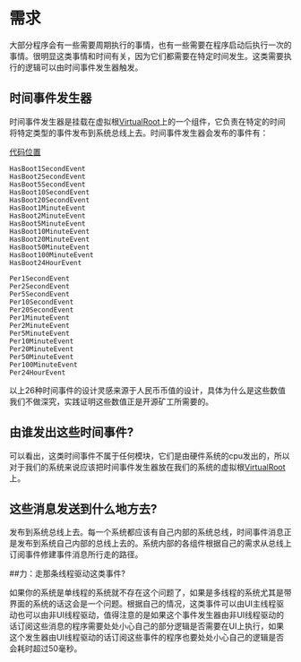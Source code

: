 # 需求

大部分程序会有一些需要周期执行的事情，也有一些需要在程序启动后执行一次的事情。很明显这类事情和时间有关，因为它们都需要在特定时间发生。这类需要执行的逻辑可以由时间事件发生器触发。

## 时间事件发生器
时间事件发生器是挂载在虚拟根[VirtualRoot](<https://github.com/ntminer/ntminer/blob/master/src/NTMinerlib/VirtualRoot.cs>)上的一个组件，它负责在特定的时间将特定类型的事件发布到系统总线上去。时间事件发生器会发布的事件有：

[代码位置](https://github.com/ntminer/ntminer/blob/master/src/NTMinerHub/Messages.cs)

```
HasBoot1SecondEvent
HasBoot2SecondEvent
HasBoot5SecondEvent
HasBoot10SecondEvent
HasBoot20SecondEvent
HasBoot1MinuteEvent
HasBoot2MinuteEvent
HasBoot5MinuteEvent
HasBoot10MinuteEvent
HasBoot20MinuteEvent
HasBoot50MinuteEvent
HasBoot100MinuteEvent
HasBoot24HourEvent

Per1SecondEvent
Per2SecondEvent
Per5SecondEvent
Per10SecondEvent
Per20SecondEvent
Per1MinuteEvent
Per2MinuteEvent
Per5MinuteEvent
Per10MinuteEvent
Per20MinuteEvent
Per50MinuteEvent
Per100MinuteEvent
Per24HourEvent
```

以上26种时间事件的设计灵感来源于人民币币值的设计，具体为什么是这些数值我们不做深究，实践证明这些数值正是开源矿工所需要的。

## 由谁发出这些时间事件?

可以看出，这类时间事件不属于任何模块，它们是由硬件系统的cpu发出的，所以对于我们的系统来说应该把时间事件发生器放在我们的系统的虚拟根[VirtualRoot](<https://github.com/ntminer/ntminer/blob/master/src/NTMinerlib/VirtualRoot.cs>)上。

## 这些消息发送到什么地方去?
发布到系统总线上去。每一个系统都应该有自己内部的系统总线，时间事件消息正是发布到系统自己内部的总线上去的。系统内部的各组件根据自己的需求从总线上订阅事件修建事件消息所行走的路径。

##力：走那条线程驱动这类事件?

如果你的系统是单线程的系统就不存在这个问题了，如果是多线程的系统尤其是带界面的系统的话这会是一个问题。根据自己的情况，这类事件可以由UI主线程驱动也可以由非UI线程驱动，值得注意的是如果这个事件发生器由非UI线程驱动的话订阅这些消息的程序需要处处小心自己的部分逻辑是否需要在UI上执行，如果这个发生器由UI线程驱动的话订阅这些事件的程序也要处处小心自己的逻辑是否会耗时超过50毫秒。
